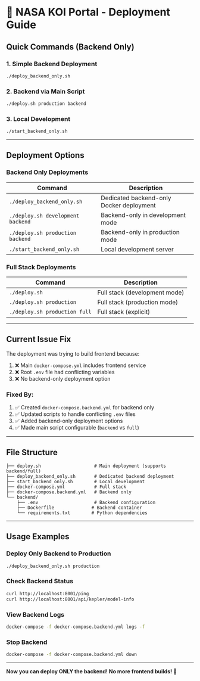 # 🚀 NASA KOI Portal - Deployment Guide

## Quick Commands (Backend Only)

### 1. Simple Backend Deployment
```bash
./deploy_backend_only.sh
```

### 2. Backend via Main Script
```bash
./deploy.sh production backend
```

### 3. Local Development
```bash
./start_backend_only.sh
```

---

## Deployment Options

### Backend Only Deployments
| Command | Description |
|---------|-------------|
| `./deploy_backend_only.sh` | Dedicated backend-only Docker deployment |
| `./deploy.sh development backend` | Backend-only in development mode |
| `./deploy.sh production backend` | Backend-only in production mode |
| `./start_backend_only.sh` | Local development server |

### Full Stack Deployments
| Command | Description |
|---------|-------------|
| `./deploy.sh` | Full stack (development mode) |
| `./deploy.sh production` | Full stack (production mode) |
| `./deploy.sh production full` | Full stack (explicit) |

---

## Current Issue Fix

The deployment was trying to build frontend because:
1. ❌ Main `docker-compose.yml` includes frontend service
2. ❌ Root `.env` file had conflicting variables
3. ❌ No backend-only deployment option

### Fixed By:
1. ✅ Created `docker-compose.backend.yml` for backend only
2. ✅ Updated scripts to handle conflicting `.env` files
3. ✅ Added backend-only deployment options
4. ✅ Made main script configurable (`backend` vs `full`)

---

## File Structure

```
├── deploy.sh                    # Main deployment (supports backend/full)
├── deploy_backend_only.sh       # Dedicated backend deployment
├── start_backend_only.sh        # Local development
├── docker-compose.yml           # Full stack
├── docker-compose.backend.yml   # Backend only
└── backend/
    ├── .env                     # Backend configuration
    ├── Dockerfile              # Backend container
    └── requirements.txt        # Python dependencies
```

---

## Usage Examples

### Deploy Only Backend to Production
```bash
./deploy_backend_only.sh production
```

### Check Backend Status
```bash
curl http://localhost:8001/ping
curl http://localhost:8001/api/kepler/model-info
```

### View Backend Logs
```bash
docker-compose -f docker-compose.backend.yml logs -f
```

### Stop Backend
```bash
docker-compose -f docker-compose.backend.yml down
```

---

**Now you can deploy ONLY the backend! No more frontend builds! 🎯**